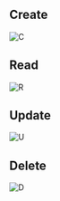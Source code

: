 ## Create
![C](https://github.com/user-attachments/assets/ec4b6f67-636d-4f46-986e-d91f3cb8c6a3)

## Read
![R](https://github.com/user-attachments/assets/23f83cc2-3369-467f-9157-53aa2a6b78c3)

## Update
![U](https://github.com/user-attachments/assets/ba1f4337-262c-4add-b9ef-bbeb59ce85a9)

## Delete
![D](https://github.com/user-attachments/assets/71b8b17a-879c-492b-8cef-067f2e7e7ac4)
